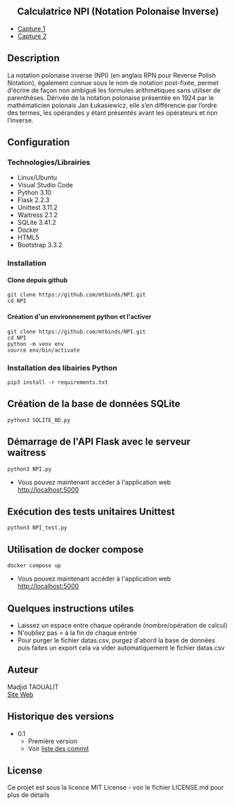 <h2 align="center">
 Calculatrice NPI (Notation Polonaise Inverse)
</h2>

* [Capture 1](./images/calculatrice.png) 
* [Capture 2](./images/calculatrice2.png)

## Description

La notation polonaise inverse (NPI) (en anglais RPN pour Reverse Polish Notation), également connue sous le nom de notation post-fixée, permet d'écrire de façon non ambiguë les formules arithmétiques sans utiliser de parenthèses. Dérivée de la notation polonaise présentée en 1924 par le mathématicien polonais Jan Łukasiewicz, elle s’en différencie par l’ordre des termes, les opérandes y étant présentés avant les opérateurs et non l’inverse.

## Configuration

### Technologies/Librairies

* Linux/Ubuntu
* Visual Studio Code
* Python 3.10
* Flask 2.2.3
* Unittest 3.11.2
* Waitress 2.1.2
* SQLite 3.41.2
* Docker
* HTML5
* Bootstrap 3.3.2 

### Installation

#### Clone depuis github

```
git clone https://github.com/mtbinds/NPI.git 
cd NPI
``` 
#### Création d'un environnement python et l'activer 

```
git clone https://github.com/mtbinds/NPI.git 
cd NPI
python -m venv env
source env/bin/activate
```

### Installation des libairies Python

```
pip3 install -r requirements.txt
```

## Création de la base de données SQLite

```
python3 SQLITE_BD.py
```

## Démarrage de l'API Flask avec le serveur waitress

```
python3 NPI.py
```
* Vous pouvez maintenant accéder à l'application web [http://localhost:5000](http://localhost:5000)

## Exécution des tests unitaires Unittest

```
python3 NPI_test.py
```

## Utilisation de docker compose 

```
docker compose up
```
* Vous pouvez maintenant accéder à l'application web [http://localhost:5000](http://localhost:5000) 

## Quelques instructions utiles

* Laissez un espace entre chaque opérande (nombre/opération de calcul)
* N'oubliez pas = à la fin de chaque entrée
* Pour purger le fichier datas.csv, purgez d'abord la base de données puis faites un export cela va vider automatiquement le fichier datas.csv 

## Auteur

Madjid TAOUALIT  
[Site Web](https://madjidportfolio.vercel.app/)

## Historique des versions

* 0.1
    * Première version
    * Voir [liste des commit](https://github.com/mtbinds/NPI/commits?author=madjidtaoualit)


## License

Ce projet est sous la licence MIT License - voir le fichier LICENSE.md pour plus de détails
